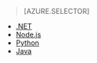 > [AZURE.SELECTOR]
- [.NET](/documentation/articles/web-sites-dotnet-get-started)
- [Node.js](/documentation/articles/app-service-web-nodejs-get-started)
- [Python](/documentation/articles/web-sites-python-ptvs-django-mysql)
- [Java](/documentation/articles/web-sites-java-get-started)
